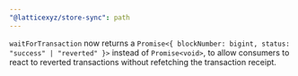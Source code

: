 ```yaml
---
"@latticexyz/store-sync": path
---
```


`waitForTransaction` now returns a `Promise<{ blockNumber: bigint, status: "success" | "reverted" }>` instead of `Promise<void>`, to allow consumers to react to reverted transactions without refetching the transaction receipt.
